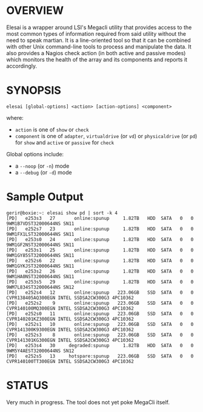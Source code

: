 # OVERVIEW

Elesai is a wrapper around LSI's Megacli utility that provides access to the most common types of information required from said utility without the need to speak martian. It is a line-oriented tool so that it can be combined with other Unix command-line tools to process and manipulate the data. It also provides a Nagios check action (in both active and passive modes) which monitors the health of the array and its components and reports 
it accordingly.

# SYNOPSIS

    elesai [global-options] <action> [action-options] <component>

where:

* `action` is one of `show` or `check`
* `component` is one of `adapter`, `virtualdrive` (or `vd`) or `physicaldrive` (or `pd`) for `show` and `active` or `passive` for `check`

Global options include:

* a `--noop` (or `-n`) mode
* a `--debug` (or `-d`) mode

# Sample Output

    gerir@boxie:~: elesai show pd | sort -k 4
    [PD]   e253s3   27       online:spunup     1.82TB   HDD  SATA   0   0   9WM1B7VDST32000644NS SN11
    [PD]   e252s7   23       online:spunup     1.82TB   HDD  SATA   0   0   9WM1FX1LST32000644NS SN11
    [PD]   e253s0   24       online:spunup     1.82TB   HDD  SATA   0   0   9WM1GF2NST32000644NS SN11
    [PD]   e253s1   25       online:spunup     1.82TB   HDD  SATA   0   0   9WM1GY85ST32000644NS SN11
    [PD]   e252s6   22       online:spunup     1.82TB   HDD  SATA   0   0   9WM1GYKJST32000644NS SN11
    [PD]   e253s2   26       online:spunup     1.82TB   HDD  SATA   0   0   9WM1HA0NST32000644NS SN11
    [PD]   e253s5   29       online:spunup     1.82TB   HDD  SATA   0   0   9WM7L834ST32000644NS SN12
    [PD]   e252s4   12       online:spunup   223.06GB   SSD  SATA   0   0   CVPR138405AQ300EGN INTEL SSDSA2CW300G3 4PC10362
    [PD]   e252s2    9       online:spunup   223.06GB   SSD  SATA   0   0   CVPR140100MQ300EGN INTEL SSDSA2CW300G3 4PC10362
    [PD]   e252s0   11       online:spunup   223.06GB   SSD  SATA   0   0   CVPR140201KZ300EGN INTEL SSDSA2CW300G3 4PC10362
    [PD]   e252s1   10       online:spunup   223.06GB   SSD  SATA   0   0   CVPR141300K9300EGN INTEL SSDSA2CW300G3 4PC10362
    [PD]   e252s3    8       online:spunup   223.06GB   SSD  SATA   0   0   CVPR141301KG300EGN INTEL SSDSA2CW300G3 4PC10362
    [PD]   e253s4   30     degraded:spunup     1.82TB   HDD  SATA   0   0   9WM5Y4AEST32000644NS SN12
    [PD]   e252s5   13     hotspare:spunup   223.06GB   SSD  SATA   0   0   CVPR140100TT300EGN INTEL SSDSA2CW300G3 4PC10362
    
# STATUS

Very much in progress. The tool does not yet poke MegaCli itself.



